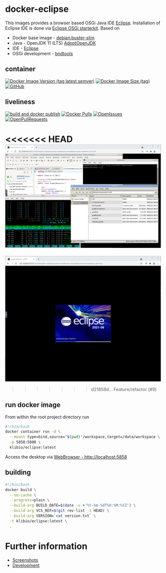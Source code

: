 # docker-eclipse

This images provides a browser based OSGi Java IDE [Eclipse](https://eclipse.org).
Installation of Eclipse IDE is done via [Eclipse OSGi starterkit](https://www.eclipse.org/equinox/).
Based on 
* Docker base image - [debian:buster-slim](https://hub.docker.com/_/debian)
* Java - OpenJDK 11 (LTS) [AdoptOpenJDK](https://adoptopenjdk.net/)
* IDE - [Eclipse](https://eclipse.org)
* OSGi development - [bndtools](https://bndtools.org/)

## container
[![Docker Image Version (tag latest semver)](https://img.shields.io/docker/v/klibio/eclipse/latest)](https://hub.docker.com/r/klibio/eclipse)
[![Docker Image Size (tag)](https://img.shields.io/docker/image-size/klibio/eclipse/latest)](https://hub.docker.com/r/klibio/eclipse)
[![GitHub](https://img.shields.io/github/license/klibio/docker-eclipse)](https://raw.githubusercontent.com/klibio/docker-eclipse/main/LICENSE)

## liveliness
[![build and docker publish](https://github.com/klibio/docker-eclipse/actions/workflows/actions_build.yml/badge.svg)](https://github.com/klibio/docker-eclipse/actions/workflows/actions_build.yml?query=branch%3Amain)
[![Docker Pulls](https://img.shields.io/docker/pulls/klibio/eclipse)](https://hub.docker.com/repository/docker/klibio/eclipse)
[![OpenIssues](https://img.shields.io/github/issues-raw/klibio/docker-eclipse)](https://github.com/klibio/docker-eclipse/issues?q=is%3Aopen+is%3Aissue)
[![OpenPullRequests](https://img.shields.io/github/issues-pr-raw/klibio/docker-eclipse)](https://github.com/klibio/docker-eclipse/pulls?q=is%3Aopen+is%3Apr)

<<<<<<< HEAD
![Screenshot](doc/img/05_feature_complete.png)
=======
![Screenshot](doc/img/01_EclipseSplash.png)
>>>>>>> d21858d... Feature/refactor (#9)
## run docker image
From within the root project directory run 
```bash
#!/bin/bash
docker container run -d \
  --mount type=bind,source="$(pwd)"/workspace,target=/data/workspace \
  -p 5858:5800 \
  klibio/eclipse:latest
```

Access the desktop via [WebBrowser - http://localhost:5858](http://localhost:5858)

## building
```bash
#!/bin/bash
docker build \
  --no-cache \
  --progress=plain \
  --build-arg BUILD_DATE=$(date -u +'%Y-%m-%dT%H:%M:%SZ') \
  --build-arg VCS_REF=$(git rev-list -1 HEAD) \
  --build-arg VERSION=`cat version.txt` \
  -t klibio/eclipse:latest \
  .
```

# Further information

* [Screenshots](doc/screenshots.md)
* [Development](doc/dev.md)
